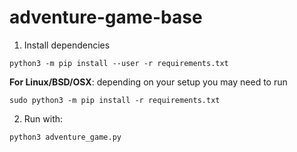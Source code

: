 # adventure-game-base

1. Install dependencies
```
python3 -m pip install --user -r requirements.txt
```
**For Linux/BSD/OSX**: depending on your setup you may need to run
```
sudo python3 -m pip install -r requirements.txt
```


2. Run with:
```
python3 adventure_game.py
```